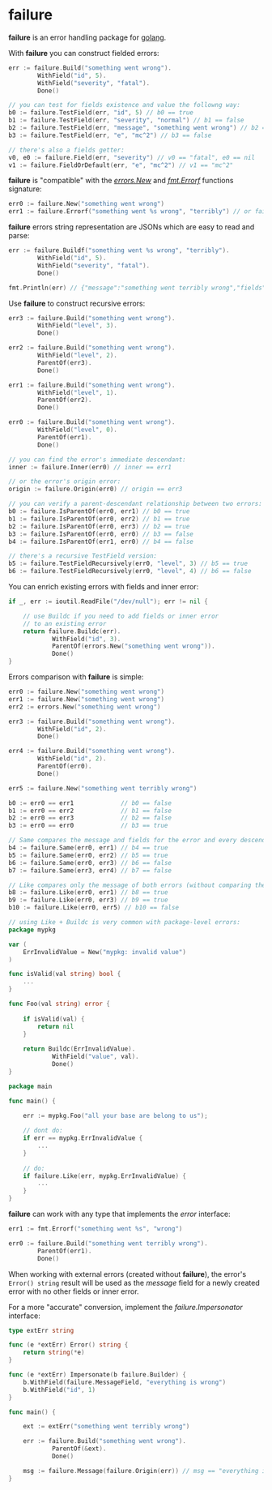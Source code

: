 # **failure**

**failure** is an error handling package for [golang](https://golang.org/).



With **failure** you can construct fielded errors:

```go
err := failure.Build("something went wrong").
		WithField("id", 5).
		WithField("severity", "fatal").
		Done()

// you can test for fields existence and value the followng way:
b0 := failure.TestField(err, "id", 5) // b0 == true
b1 := failure.TestField(err, "severity", "normal") // b1 == false
b2 := failure.TestField(err, "message", "something went wrong") // b2 == true
b3 := failure.TestField(err, "e", "mc^2") // b3 == false

// there's also a fields getter:
v0, e0 := failure.Field(err, "severity") // v0 == "fatal", e0 == nil
v1 := failure.FieldOrDefault(err, "e", "mc^2") // v1 == "mc^2"
```



**failure** is "compatible" with the *[errors.New](https://golang.org/pkg/errors/#example_New)* and *[fmt.Errorf](https://golang.org/pkg/errors/#example_New_errorf)* functions signature:

```go
err0 := failure.New("something went wrong")
err1 := failure.Errorf("something went %s wrong", "terribly") // or failure.Newf
```



**failure** errors string representation are JSONs which are easy to read and parse:

```go
err := failure.Buildf("something went %s wrong", "terribly").
		WithField("id", 5).
		WithField("severity", "fatal").
		Done()

fmt.Println(err) // {"message":"something went terribly wrong","fields":{"id":5,"severity":"fatal"}}
```



Use **failure** to construct recursive errors:

```go
err3 := failure.Build("something went wrong").
		WithField("level", 3).
		Done()

err2 := failure.Build("something went wrong").
		WithField("level", 2).
		ParentOf(err3).
		Done()

err1 := failure.Build("something went wrong").
		WithField("level", 1).
		ParentOf(err2).
		Done()

err0 := failure.Build("something went wrong").
		WithField("level", 0).
		ParentOf(err1).
		Done()

// you can find the error's immediate descendant:
inner := failure.Inner(err0) // inner == err1

// or the error's origin error:
origin := failure.Origin(err0) // origin == err3

// you can verify a parent-descendant relationship between two errors:
b0 := failure.IsParentOf(err0, err1) // b0 == true
b1 := failure.IsParentOf(err0, err2) // b1 == true
b2 := failure.IsParentOf(err0, err3) // b2 == true
b3 := failure.IsParentOf(err0, err0) // b3 == false
b4 := failure.IsParentOf(err1, err0) // b4 == false

// there's a recursive TestField version:
b5 := failure.TestFieldRecursively(err0, "level", 3) // b5 == true
b6 := failure.TestFieldRecursively(err0, "level", 4) // b6 == false
```



You can enrich existing errors with fields and inner error:

```go
if _, err := ioutil.ReadFile("/dev/null"); err != nil {

    // use Buildc if you need to add fields or inner error
    // to an existing error
    return failure.Buildc(err).
    		WithField("id", 3).
    		ParentOf(errors.New("something went wrong")).
    		Done()
}
```



Errors comparison with **failure** is simple:

```go
err0 := failure.New("something went wrong")
err1 := failure.New("something went wrong")
err2 := errors.New("something went wrong")

err3 := failure.Build("something went wrong").
		WithField("id", 2).
		Done()

err4 := failure.Build("something went wrong").
		WithField("id", 2).
		ParentOf(err0).
		Done()

err5 := failure.New("something went terribly wrong")

b0 := err0 == err1             // b0 == false
b1 := err0 == err2             // b1 == false
b2 := err0 == err3             // b2 == false
b3 := err0 == err0             // b3 == true

// Same compares the message and fields for the error and every descendant:
b4 := failure.Same(err0, err1) // b4 == true
b5 := failure.Same(err0, err2) // b5 == true
b6 := failure.Same(err0, err3) // b6 == false
b7 := failure.Same(err3, err4) // b7 == false

// Like compares only the message of both errors (without comparing the descendants):
b8 := failure.Like(err0, err1) // b8 == true
b9 := failure.Like(err0, err3) // b9 == true
b10 := failure.Like(err0, err5) // b10 == false

// using Like + Buildc is very common with package-level errors:
package mypkg

var (
	ErrInvalidValue = New("mypkg: invalid value")
)

func isValid(val string) bool {
    ...
}

func Foo(val string) error {
    
    if isValid(val) {
        return nil
    }
    
    return Buildc(ErrInvalidValue).
    		WithField("value", val).
    		Done()
}

package main

func main() {

    err := mypkg.Foo("all your base are belong to us");
    
    // dont do:
    if err == mypkg.ErrInvalidValue {
        ...
    }
    
    // do:
    if failure.Like(err, mypkg.ErrInvalidValue) {
        ...
    }
}
```



**failure** can work with any type that implements the *error* interface:

```go
err1 := fmt.Errorf("something went %s", "wrong")

err0 := failure.Build("something went terribly wrong").
		ParentOf(err1).
		Done()
```



When working with external errors (created without **failure**), the error's `Error() string` result will be used as the *message* field for a newly created error with no other fields or inner error.

For a more "accurate" conversion, implement the *failure.Impersonator* interface:

```go
type extErr string

func (e *extErr) Error() string {
	return string(*e)
}

func (e *extErr) Impersonate(b failure.Builder) {
    b.WithField(failure.MessageField, "everything is wrong")
    b.WithField("id", 1)
}

func main() {

	ext := extErr("something went terribly wrong")

	err := failure.Build("something went wrong").
    		ParentOf(&ext).
    		Done()

    msg := failure.Message(failure.Origin(err)) // msg == "everything is wrong"
}
```

